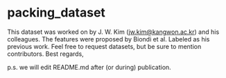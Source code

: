# packing_dataset
This dataset was worked on by J. W. Kim (jw.kim@kangwon.ac.kr) and his colleagues.
The features were proposed by Biondi et al. Labeled as his previous work.
Feel free to request datasets, but be sure to mention contributors.
Best regards, 

p.s. we will edit README.md after (or during) publication.
